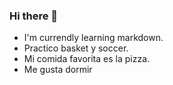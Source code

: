 ### Hi there 👋

- I'm currendly learning markdown.
- Practico basket y soccer.
- Mi comida favorita es la pizza.
- Me gusta dormir
